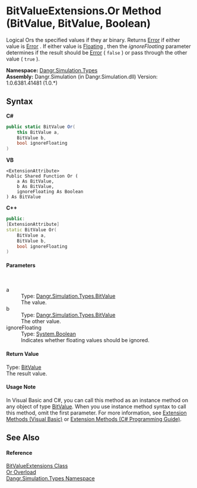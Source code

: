 # BitValueExtensions.Or Method (BitValue, BitValue, Boolean)
 

Logical Ors the specified values if they ar binary. Returns <a href="T_Dangr_Simulation_Types_BitValue">Error</a> if either value is <a href="T_Dangr_Simulation_Types_BitValue">Error</a> . If either value is <a href="T_Dangr_Simulation_Types_BitValue">Floating</a> , then the *ignoreFloating* parameter determines if the result should be <a href="T_Dangr_Simulation_Types_BitValue">Error</a> ( `false` ) or pass through the other value ( `true` ).

**Namespace:**&nbsp;<a href="N_Dangr_Simulation_Types">Dangr.Simulation.Types</a><br />**Assembly:**&nbsp;Dangr.Simulation (in Dangr.Simulation.dll) Version: 1.0.6381.41481 (1.0.*)

## Syntax

**C#**<br />
``` C#
public static BitValue Or(
	this BitValue a,
	BitValue b,
	bool ignoreFloating
)
```

**VB**<br />
``` VB
<ExtensionAttribute>
Public Shared Function Or ( 
	a As BitValue,
	b As BitValue,
	ignoreFloating As Boolean
) As BitValue
```

**C++**<br />
``` C++
public:
[ExtensionAttribute]
static BitValue Or(
	BitValue a, 
	BitValue b, 
	bool ignoreFloating
)
```


#### Parameters
&nbsp;<dl><dt>a</dt><dd>Type: <a href="T_Dangr_Simulation_Types_BitValue">Dangr.Simulation.Types.BitValue</a><br />The value.</dd><dt>b</dt><dd>Type: <a href="T_Dangr_Simulation_Types_BitValue">Dangr.Simulation.Types.BitValue</a><br />The other value.</dd><dt>ignoreFloating</dt><dd>Type: <a href="http://msdn2.microsoft.com/en-us/library/a28wyd50" target="_blank">System.Boolean</a><br />Indicates whether floating values should be ignored.</dd></dl>

#### Return Value
Type: <a href="T_Dangr_Simulation_Types_BitValue">BitValue</a><br />The result value.

#### Usage Note
In Visual Basic and C#, you can call this method as an instance method on any object of type <a href="T_Dangr_Simulation_Types_BitValue">BitValue</a>. When you use instance method syntax to call this method, omit the first parameter. For more information, see <a href="http://msdn.microsoft.com/en-us/library/bb384936.aspx">Extension Methods (Visual Basic)</a> or <a href="http://msdn.microsoft.com/en-us/library/bb383977.aspx">Extension Methods (C# Programming Guide)</a>.

## See Also


#### Reference
<a href="T_Dangr_Simulation_Types_BitValueExtensions">BitValueExtensions Class</a><br /><a href="Overload_Dangr_Simulation_Types_BitValueExtensions_Or">Or Overload</a><br /><a href="N_Dangr_Simulation_Types">Dangr.Simulation.Types Namespace</a><br />